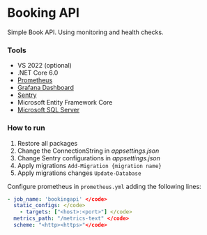 # Booking API

Simple Book API. Using monitoring and health checks.

<h3>Tools</h3>
<ul>
    <li>VS 2022 (optional)</li>
    <li>.NET Core 6.0</li>
    <li><a href="https://www.microsoft.com/en-us/sql-server/sql-server-2019](https://prometheus.io/)" target="_blank">Prometheus</a></li>
    <li><a href="[https://www.microsoft.com/en-us/sql-server/sql-server-2019](https://grafana.com/)" target="_blank">Grafana Dashboard</a></li>
    <li><a href="[https://www.microsoft.com/en-us/sql-server/sql-server-2019](https://sentry.io/onboarding/jose-matoso/setup-docs/?sub_step=project&project_id=6680024)" target="_blank">Sentry</a></li>
    <li>Microsoft Entity Framework Core</li>
    <li><a href="https://www.microsoft.com/en-us/sql-server/sql-server-2019" target="_blank">Microsoft SQL Server</a></li>
</ul>

<h3>How to run</h3>
<ol>
    <li>Restore all packages</li>
    <li>Change the ConnectionString in <i>appsettings.json</i></li>
    <li>Change Sentry configurations in <i>appsettings.json</i></li>
    <li>Apply migrations <code>Add-Migration {migration name}</code></li>
    <li>Apply migrations changes <code>Update-Database</code></li>
</ol>

Configure prometheus in <code>prometheus.yml</code> adding the following lines:

```yml
- job_name: 'bookingapi' </code>
  static_configs: </code>
    - targets: ["<host>:<port>"] </code>
  metrics_path: "/metrics-text" </code>
  scheme: "<http><https>"</code>
  ```

